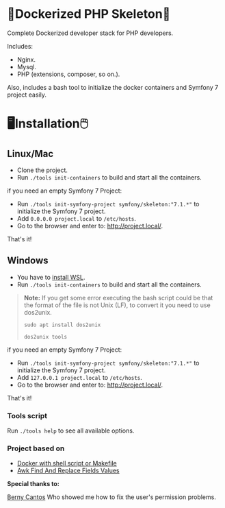 # 🐋Dockerized PHP Skeleton🐋

Complete Dockerized developer stack for PHP developers.

Includes:

- Nginx.
- Mysql.
- PHP (extensions, composer, so on.).

Also, includes a bash tool to initialize the docker containers and Symfony 7 project easily.

# 🖥️Installation🖱️

## Linux/Mac

- Clone the project.
- Run ``./tools init-containers`` to build and start all the containers.

if you need an empty Symfony 7 Project:

- Run ``./tools init-symfony-project symfony/skeleton:"7.1.*"`` to initialize the Symfony 7 project.
- Add ``0.0.0.0 project.local`` to ``/etc/hosts``.
- Go to the browser and enter to: http://project.local/.

That's it!

## Windows

- You have to [install WSL](https://learn.microsoft.com/en-us/windows/wsl/install).
- Run ``./tools init-containers`` to build and start all the containers.

> **Note:** If you get some error executing the bash script could be that the format of the file is not Unix (LF), to
> convert it you need to use dos2unix.
>
> ``sudo apt install dos2unix``
> 
> ``dos2unix tools``

if you need an empty Symfony 7 Project:

- Run ``./tools init-symfony-project symfony/skeleton:"7.1.*"`` to initialize the Symfony 7 project.
- Add ``127.0.0.1 project.local`` to ``/etc/hosts``.
- Go to the browser and enter to: http://project.local/.

That's it!

### Tools script

Run ``./tools help`` to see all available options.

### Project based on

- [Docker with shell script or Makefile](https://ypereirareis.github.io/blog/2015/05/04/docker-with-shell-script-or-makefile/)
- [Awk Find And Replace Fields Values](https://www.cyberciti.biz/faq/awk-find-and-replace-fields-values/)

**Special thanks to:**

[Berny Cantos](https://github.com/xphere) Who showed me how to fix the user's permission problems.